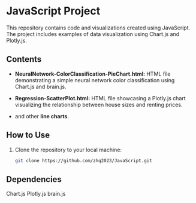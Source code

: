 # JavaScript Project

This repository contains code and visualizations created using JavaScript. The project includes examples of data visualization using Chart.js and Plotly.js.

## Contents

- **NeuralNetwork-ColorClassification-PieChart.html:** HTML file demonstrating a simple neural network color classification using Chart.js and brain.js.

- **Regression-ScatterPlot.html:** HTML file showcasing a Plotly.js chart visualizing the relationship between house sizes and renting prices.
  
- and other **line charts**.

## How to Use

1. Clone the repository to your local machine:

   ```bash
   git clone https://github.com/zhq2023/JavaScript.git
   
## Dependencies
Chart.js
Plotly.js
brain.js
